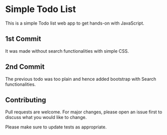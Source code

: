 # Simple Todo List

This is a simple Todo list web app to get hands-on with JavaScript.

## 1st Commit

It was made without search functionalities with simple CSS.

## 2nd Commit

The previous todo was too plain and hence added bootstrap with Search functionalities.

## Contributing

Pull requests are welcome. For major changes, please open an issue first to discuss what you would like to change.

Please make sure to update tests as appropriate.
